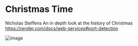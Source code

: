 # Christmas Time
Nicholas Steffens
An in depth look at the history of Christmas
https://render.com/docs/web-services#port-detection

![image](https://github.com/it-sd-sqc/sqc-project-nrsteffens/assets/143649522/e7d6024b-83d9-452d-88a6-e7745686d871)
